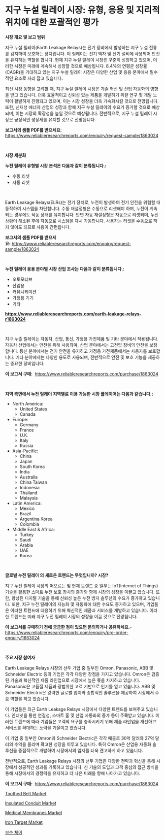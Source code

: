 <p><h1>지구 누설 릴레이 시장: 유형, 응용 및 지리적 위치에 대한 포괄적인 평가</h1></p><p><strong>시장 개요 및 보고 범위</strong></p>
<p><p>지구 누설 릴레이(Earth Leakage Relays)는 전기 장비에서 발생하는 지구 누설 전류를 감지하여 보호하는 장치입니다. 이 릴레이는 전기 액자 및 전기 설비에 사용되어 안전을 유지하는 역할을 합니다. 현재 지구 누설 릴레이 시장은 꾸준히 성장하고 있으며, 이러한 시장은 미래에 계속해서 성장할 것으로 예상됩니다. 8.4%의 연평균 성장률(CAGR)을 기대하고 있는 지구 누설 릴레이 시장은 다양한 산업 및 응용 분야에서 필수적인 요소로 자리 잡고 있습니다.</p><p>최신 시장 동향을 고려할 때, 지구 누설 릴레이 시장은 기술 혁신 및 산업 자동화의 영향을 받고 있습니다. 더욱 효율적이고 신뢰성 있는 제품을 개발하기 위한 연구 및 개발 노력이 활발하게 진행되고 있으며, 이는 시장 성장을 더욱 가속화시킬 것으로 전망됩니다. 또한, 신재생 에너지 산업의 성장과 함께 지구 누설 릴레이의 수요가 증가할 것으로 예상되며, 이는 시장의 확장성을 높일 것으로 예상됩니다. 전반적으로, 지구 누설 릴레이 시장은 긍정적인 성장세를 유지할 것으로 전망됩니다.</p></p>
<p><strong>보고서의 샘플 PDF를 받으세요:</strong> <a href="https://www.reliableresearchreports.com/enquiry/request-sample/1863024">https://www.reliableresearchreports.com/enquiry/request-sample/1863024</a></p>
<p>&nbsp;</p>
<p><strong>시장 세분화</strong></p>
<p><strong>누전 릴레이 유형별 시장 분석은 다음과 같이 분류됩니다.:</strong></p>
<p><ul><li>수동 리셋</li><li>자동 리셋</li></ul></p>
<p>&nbsp;</p>
<p><p>Earth Leakage Relays(ELRs)는 전기 장치로, 누전이 발생하여 전기 안전을 위협할 때 동작하여 시스템을 차단합니다. 수동 재설정형은 수동으로 리셋해야 하며, 누전이 계속되는 경우에도 작동 상태를 유지합니다. 반면 자동 재설정형은 자동으로 리셋되며, 누전 상황이 해소된 후에 자동으로 시스템을 다시 가동합니다. 사용자는 리셋을 수동으로 하지 않아도 되므로 사용이 간편합니다.</p></p>
<p><strong>보고서의 샘플 PDF를 받으세요:</strong>&nbsp;<a href="https://www.reliableresearchreports.com/enquiry/request-sample/1863024">https://www.reliableresearchreports.com/enquiry/request-sample/1863024</a></p>
<p>&nbsp;</p>
<p><strong> 누전 릴레이 응용 분야별 시장 산업 조사는 다음과 같이 분류됩니다.:</strong></p>
<p><ul><li>오토모티브</li><li>산업용</li><li>커뮤니케이션</li><li>가정용 기기</li><li>기타</li></ul></p>
<p><strong><a href="https://www.reliableresearchreports.com/earth-leakage-relays-r1863024">https://www.reliableresearchreports.com/earth-leakage-relays-r1863024</a></strong></p>
<p>&nbsp;</p>
<p><p>지구 누출 릴레이는 자동차, 산업, 통신, 가정용 가전제품 및 기타 분야에서 적용됩니다. 자동차 산업에서는 안전을 위해 사용되며, 산업 분야에서는 고전압 장비의 안전을 보장합니다. 통신 분야에서는 전기 안전을 유지하고 가정용 가전제품에서는 사용자를 보호합니다. 기타 분야에서는 다양한 용도로 사용되며, 전반적으로 안전 및 보호 기능을 제공하는 중요한 장비입니다.</p></p>
<p><strong>이 보고서 구매:</strong>&nbsp; <a href="https://www.reliableresearchreports.com/purchase/1863024">https://www.reliableresearchreports.com/purchase/1863024</a></p>
<p>&nbsp;</p>
<p><strong>지역 측면에서 누전 릴레이 지역별로 이용 가능한 시장 플레이어는 다음과 같습니다.:</strong></p>
<p><ul>
    <li>
        North America:
        <ul>
            <li>United States</li>
            <li>Canada</li>
        </ul>
    </li>
    <li>
        Europe:
        <ul>
            <li>Germany</li>
            <li>France</li>
            <li>U.K.</li>
            <li>Italy</li>
            <li>Russia</li>
        </ul>
    </li>
    <li>
        Asia-Pacific:
        <ul>
            <li>China</li>
            <li>Japan</li>
            <li>South Korea</li>
            <li>India</li>
            <li>Australia</li>
            <li>China Taiwan</li>
            <li>Indonesia</li>
            <li>Thailand</li>
            <li>Malaysia</li>
        </ul>
    </li>
    <li>
        Latin America:
        <ul>
            <li>Mexico</li>
            <li>Brazil</li>
            <li>Argentina Korea</li>
            <li>Colombia</li>
        </ul>
    </li>
    <li>
        Middle East & Africa:
        <ul>
            <li>Turkey</li>
            <li>Saudi</li>
            <li>Arabia</li>
            <li>UAE</li>
            <li>Korea</li>
        </ul>
    </li>
    </ul></p>
<p>&nbsp;</p>
<p><strong>글로벌 누전 릴레이 의 새로운 트렌드는 무엇입니까? 시장?</strong></p>
<p><p>지구 누전 릴레이 시장의 떠오르는 및 현재 트렌드 중 일부는 IoT(Internet of Things) 기술을 활용한 스마트 누전 보호 장치의 증가와 함께 시장의 성장을 이끌고 있습니다. 또한, 향상된 디지털 기술을 통해 신뢰성 높은 누전 방지 솔루션의 수요가 증가하고 있습니다. 또한, 지구 누전 릴레이의 지능화 및 자동화에 대한 수요도 증가하고 있으며, 기업들은 이러한 트렌드에 대응하기 위해 혁신적인 제품과 서비스를 개발하고 있습니다. 이러한 트렌드는 미래 지구 누전 릴레이 시장의 성장을 이끌 것으로 전망됩니다.</p></p>
<p><strong>이 보고서를 구매하기 전에 궁금한 점이 있으면 문의하거나 공유하세요.</strong>- <a href="https://www.reliableresearchreports.com/enquiry/pre-order-enquiry/1863024">https://www.reliableresearchreports.com/enquiry/pre-order-enquiry/1863024</a></p>
<p>&nbsp;</p>
<p><strong>주요 시장 참여자</strong></p>
<p><p>Earth Leakage Relays 시장의 선두 기업 중 일부인 Omron, Panasonic, ABB 및 Schneider Electric 등의 기업은 각각 다양한 장점을 가지고 있습니다. Omron은 검증된 기술과 혁신적인 제품 라인업으로 시장에서 높은 몫을 차지하고 있습니다. Panasonic은 고품질 제품과 광범위한 고객 기반으로 인기를 얻고 있습니다. ABB 및 Schneider Electric은 강력한 글로벌 입지와 종합적인 솔루션을 제공하여 시장에서 주요 역할을 하고 있습니다.</p><p>이 기업들은 최근 Earth Leakage Relays 시장에서 다양한 트렌드를 보여주고 있습니다. 인터넷을 통한 연결성, 스마트 홈 및 산업 자동화의 증가 등이 주목받고 있습니다. 이러한 트렌드에 따라 기업들은 고객의 요구를 충족시키기 위해 제품 라인업을 개선하고 서비스를 확대하는 노력을 기울이고 있습니다.</p><p>이 기업 중 일부인 Omron과 Schneider Electric은 각각 매출로 30억 달러와 27억 달러의 수익을 올리며 확고한 성장을 이루고 있습니다. 특히 Omron은 산업용 자동화 솔루션을 중점적으로 개발하여 시장에서의 입지를 더욱 견고하게 하고 있습니다.</p><p>전반적으로, Earth Leakage Relays 시장의 선두 기업은 다양한 전략과 혁신을 통해 시장에서 성공적인 성과를 기록하고 있습니다. 신 기술의 도입과 고객 중심의 접근 방식을 통해 시장에서의 경쟁력을 유지하고 더 나은 미래를 향해 나아가고 있습니다.</p></p>
<p><strong>이 보고서 구매:</strong>&nbsp;&nbsp;<a href="https://www.reliableresearchreports.com/purchase/1863024">https://www.reliableresearchreports.com/purchase/1863024</a></p>
<p><p><a href="https://view.publitas.com/reportprime-1/toothed-belt-market-analysis-and-sze-forecasted-for-period-from-2024-to-2031/">Toothed Belt Market</a></p><p><a href="https://issuu.com/reportprime-2/docs/insulated-conduit-market-size-2030.pptx">Insulated Conduit Market</a></p><p><a href="https://rainy-horn-d69.notion.site/Medical-Membranes-Market-Competitive-Analysis-Market-Trends-and-Forecast-to-2031-585983fbac164dfb8b0f3749f52fdd59">Medical Membranes Market</a></p><p><a href="https://issuu.com/reportprime-2/docs/iron-target-market-size-2030.pptx">Iron Target Market</a></p><p><a href="https://github.com/hxzi07639916/Market-Research-Report-List-1/blob/main/687258229402.md">보순 체어</a></p></p>